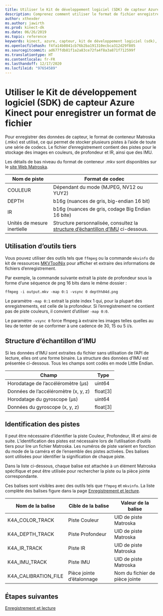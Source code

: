 ```yaml
---
title: Utiliser le Kit de développement logiciel (SDK) de capteur Azure Kinect pour enregistrer un format de fichier
description: Comprenez comment utiliser le format de fichier enregistré du Kit de développement logiciel (SDK) de capteur Azure Kinect.
author: xthexder
ms.author: jawirth
ms.prod: kinect-dk
ms.date: 06/26/2019
ms.topic: reference
keywords: kinect, azure, capteur, kit de développement logiciel (sdk), profondeur, rvb, enregistrement, lecture, matroska, mkv
ms.openlocfilehash: f4fa14b0841cb76b2ba191310ecbca312d29f805
ms.sourcegitcommit: ad677fdb81f1a2a83ce72fa4f8a3a871f712599f
ms.translationtype: HT
ms.contentlocale: fr-FR
ms.lasthandoff: 12/17/2020
ms.locfileid: "97654589"
---
```

# <a name="use-azure-kinect-sensor-sdk-to-record-file-format"></a>Utiliser le Kit de développement logiciel (SDK) de capteur Azure Kinect pour enregistrer un format de fichier

Pour enregistrer des données de capteur, le format de conteneur Matroska (.mkv) est utilisé, ce qui permet de stocker plusieurs pistes à l’aide de toute une série de codecs. Le fichier d’enregistrement contient des pistes pour le stockage des images en couleurs, de profondeur et IR, ainsi que des IMU.

Les détails de bas niveau du format de conteneur .mkv sont disponibles sur le [site Web Matroska](https://www.matroska.org/index.html).

| Nom de piste | Format de codec                          |
|------------|---------------------------------------|
| COULEUR      | Dépendant du mode (MJPEG, NV12 ou YUY2) |
| DEPTH      | b16g (nuances de gris, big-endian 16 bit)   |
| IR         | b16g (nuances de gris, codage Big Endian 16 bite)   |
| Unités de mesure inertielle        | Structure personnalisée, consultez la [structure d’échantillon d’IMU](record-file-format.md#imu-sample-structure) ci-dessous. |

## <a name="using-third-party-tools"></a>Utilisation d’outils tiers

Vous pouvez utiliser des outils tels que `ffmpeg` ou la commande `mkvinfo` du kit de ressources [MKVToolNix](https://mkvtoolnix.download/) pour afficher et extraire des informations de fichiers d’enregistrement.

Par exemple, la commande suivante extrait la piste de profondeur sous la forme d’une séquence de png 16 bits dans le même dossier :

```
ffmpeg -i output.mkv -map 0:1 -vsync 0 depth%04d.png
```

Le paramètre `-map 0:1` extrait la piste index 1 qui, pour la plupart des enregistrements, est celle de la profondeur. Si l’enregistrement ne contient pas de piste couleurs, il convient d’utiliser `-map 0:0`.

Le paramètre `-vsync 0` force ffmpeg à extraire les images telles quelles au lieu de tenter de se conformer à une cadence de 30, 15 ou 5 i/s.

## <a name="imu-sample-structure"></a>Structure d’échantillon d’IMU

Si les données d’IMU sont extraites du fichier sans utilisation de l’API de lecture, elles ont une forme binaire.
La structure des données d’IMU est présentée ci-dessous. Tous les champs sont codés en mode Little Endian.

| Champ                        | Type     |
|------------------------------|----------|
| Horodatage de l’accéléromètre (μs) | uint64   |
| Données de l’accéléromètre (x, y, z) | float[3] |
| Horodatage du gyroscope (μs)     | uint64   |
| Données du gyroscope (x, y, z)     | float[3] |

## <a name="identifying-tracks"></a>Identification des pistes

Il peut être nécessaire d’identifier la piste Couleur, Profondeur, IR et ainsi de suite. L’identification des pistes est nécessaire lors de l’utilisation d’outils tiers pour lire un fichier Matroska.
Les numéros de piste varient en fonction du mode de la caméra et de l’ensemble des pistes activées. Des balises sont utilisées pour identifier la signification de chaque piste.

Dans la liste ci-dessous, chaque balise est attachée à un élément Matroska spécifique et peut être utilisée pour rechercher la piste ou la pièce jointe correspondante.

Ces balises sont visibles avec des outils tels que `ffmpeg` et `mkvinfo`.
La liste complète des balises figure dans la page [Enregistrement et lecture](record-playback-api.md).

| Nom de la balise             | Cible de la balise             | Valeur de la balise             |
|----------------------|------------------------|-----------------------|
| K4A_COLOR_TRACK      | Piste Couleur            | UID de piste Matroska    |
| K4A_DEPTH_TRACK      | Piste Profondeur            | UID de piste Matroska    |
| K4A_IR_TRACK         | Piste IR               | UID de piste Matroska    |
| K4A_IMU_TRACK        | Piste IMU              | UID de piste Matroska    |
| K4A_CALIBRATION_FILE | Pièce jointe d’étalonnage | Nom du fichier de pièce jointe   |

## <a name="next-steps"></a>Étapes suivantes

[Enregistrement et lecture](record-playback-api.md)
